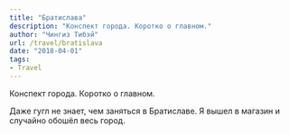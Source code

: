 ```yaml
---
title: "Братислава"
description: "Конспект города. Коротко о главном."
author: "Чингиз Тибэй"
url: /travel/bratislava
date: "2018-04-01"
tags: 
- Travel
---
```


Конспект города. Коротко о главном.

Даже гугл не знает, чем заняться в Братиславе. Я вышел в магазин и случайно обошёл весь город.